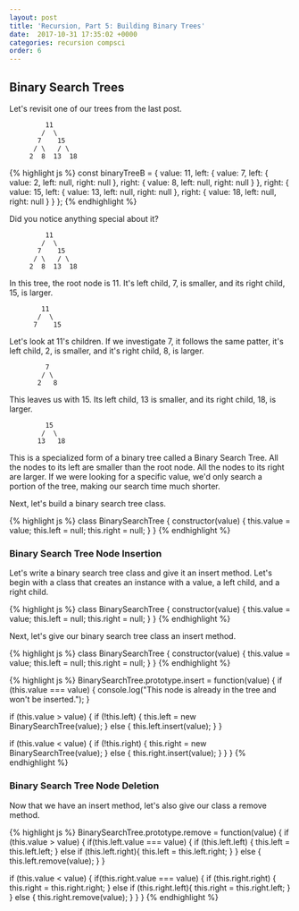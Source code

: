 ```yaml
---
layout: post
title: 'Recursion, Part 5: Building Binary Trees'
date:  2017-10-31 17:35:02 +0000 
categories: recursion compsci
order: 6
---
```


## Binary Search Trees

Let's revisit one of our trees from the last post.


	         11
	        /  \
	       7    15
	      / \   / \
	     2  8  13  18


{% highlight js %}
const binaryTreeB = {
  value: 11, 
  left: {
    value: 7, 
    left: {
      value: 2, 
      left: null, 
      right: null
    }, 
    right: {
      value: 8, 
      left: null, 
      right: null
    }
  }, 
  right: {
    value: 15,
    left: {
      value: 13, 
      left: null, 
      right: null
    }, 
    right: {
      value: 18, 
      left: null, 
      right: null
    }
  }
};
{% endhighlight %}

Did you notice anything special about it?

	         11
	        /  \
	       7    15
	      / \   / \
	     2  8  13  18

In this tree, the root node is 11. It's left child, 7, is smaller, and its right child, 15, is larger.  

            11
           /  \
          7    15

Let's look at 11's children.  If we investigate 7, it follows the same patter, it's left child, 2, is smaller, and it's right child, 8, is larger. 

             7
            / \
           2   8

 This leaves us with 15.  Its left child, 13 is smaller, and its right child, 18, is larger.

             15
            /  \
           13   18

This is a specialized form of a binary tree called a Binary Search Tree.  All the nodes to its left are smaller than the root node.  All the nodes to its right are larger.  If we were looking for a specific value, we'd only search a portion of the tree, making our search time much shorter.

Next, let's build a binary search tree class.

{% highlight js %}
class BinarySearchTree {
  constructor(value) {
    this.value = value;
    this.left = null;
    this.right = null;
  }
}
{% endhighlight %}

### Binary Search Tree Node Insertion

Let's write a binary search tree class and give it an insert method.  Let's begin with a class that creates an instance with a value, a left child, and a right child.

{% highlight js %}
class BinarySearchTree {
  constructor(value) {
    this.value = value;
    this.left = null;
    this.right = null;
  }
}
{% endhighlight %}

Next, let's give our binary search tree class an insert method.

{% highlight js %}
class BinarySearchTree {
  constructor(value) {
    this.value = value;
    this.left = null;
    this.right = null;
  }
}
{% endhighlight %}

{% highlight js %}
BinarySearchTree.prototype.insert = function(value) {
 if (this.value === value) {
   console.log("This node is already in the tree and won't be inserted."); 
 }

 if (this.value > value) {
   if (!this.left) {
     this.left = new BinarySearchTree(value);
   } else {
     this.left.insert(value);
   } 
 } 

if (this.value < value) {
  if (!this.right) {
     this.right = new BinarySearchTree(value);
    } else {
      this.right.insert(value);
    }
  }
}
{% endhighlight %}

### Binary Search Tree Node Deletion 

Now that we have an insert method, let's also give our class a remove method.

{% highlight js %}
BinarySearchTree.prototype.remove = function(value) {
  if (this.value > value) {
    if(this.left.value === value) {
      if (this.left.left) {
        this.left = this.left.left;
      } else if (this.left.right){
        this.left = this.left.right;
      }
    } else {
      this.left.remove(value);
    }
  }

  if (this.value < value) {
    if(this.right.value === value) {
      if (this.right.right) {
        this.right = this.right.right;
      } else if (this.right.left){
        this.right = this.right.left;
      }
    } else {
      this.right.remove(value);
    }
  }
}
{% endhighlight %}